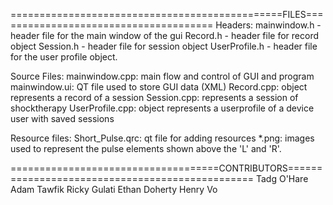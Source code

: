 ===============================================FILES======================================
Headers:
mainwindow.h - header file for the main window of the gui
Record.h - header file for record object
Session.h - header file for session object
UserProfile.h - header file for the user profile object.

Source Files:
mainwindow.cpp: main flow and control of GUI and program
mainwindow.ui: QT file used to store GUI data (XML)
Record.cpp: object represents a record of a session
Session.cpp: represents a session of shocktherapy
UserProfile.cpp: object represents a userprofile of a device user with saved sessions

Resource files:
Short_Pulse.qrc: qt file for adding resources
*.png: images used to represent the pulse elements shown above the 'L' and 'R'.

====================================CONTRIBUTORS================================================
Tadg O'Hare
Adam Tawfik
Ricky Gulati
Ethan Doherty
Henry Vo
